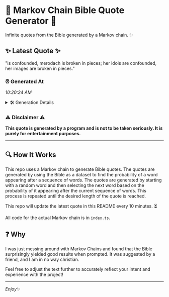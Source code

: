 # 📖 Markov Chain Bible Quote Generator 📖

Infinite quotes from the Bible generated by a Markov chain. ✨

## ✨ Latest Quote ✨
"is confounded, merodach is broken in pieces; her idols are confounded, her images are broken in pieces."

### ⏰ Generated At
*10:20:24 AM*

<details>
    <summary>🛠️ Generation Details</summary>
    <p>
        <strong>🌱 Seed:</strong> is<br>
        <strong>🔄 Iterations:</strong> 16<br>
        <strong>📜 Context History:</strong><br>[ is ]: confounded,<br>[ is, confounded, ]: merodach<br>[ is, confounded,, merodach ]: is<br>[ is, confounded,, merodach, is ]: broken<br>[ is, confounded,, merodach, is, broken ]: in<br>[ is, confounded,, merodach, is, broken, in ]: pieces;<br>[ confounded,, merodach, is, broken, in, pieces; ]: her<br>[ merodach, is, broken, in, pieces;, her ]: idols<br>[ is, broken, in, pieces;, her, idols ]: are<br>[ broken, in, pieces;, her, idols, are ]: confounded,<br>[ in, pieces;, her, idols, are, confounded, ]: her<br>[ pieces;, her, idols, are, confounded,, her ]: images<br>[ her, idols, are, confounded,, her, images ]: are<br>[ idols, are, confounded,, her, images, are ]: broken<br>[ are, confounded,, her, images, are, broken ]: in<br>[ confounded,, her, images, are, broken, in ]: pieces.<br>
    </p>
</details>

### ⚠️ Disclaimer ⚠️
**This quote is generated by a program and is not to be taken seriously. It is purely for entertainment purposes.**

---

## 🔍 How It Works

This repo uses a Markov chain to generate Bible quotes. The quotes are generated by using the Bible as a dataset to find the probability of a word appearing after a sequence of words. The quotes are generated by starting with a random word and then selecting the next word based on the probability of it appearing after the current sequence of words. This process is repeated until the desired length of the quote is reached.

This repo will update the latest quote in this README every 10 minutes. ⏳

All code for the actual Markov chain is in `index.ts`.

## ❓ Why

I was just messing around with Markov Chains and found that the Bible surprisingly yielded good results when prompted. 
It was suggested by a friend, and I am in no way christian.

Feel free to adjust the text further to accurately reflect your intent and experience with the project!

---

*Enjoy*✨
